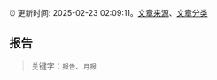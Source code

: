 :alarm_clock: 更新时间: 2025-02-23 02:09:11。[文章来源](/README.md)、[文章分类](/TAGS.md)

## 报告


> 关键字：`报告`、`月报`



